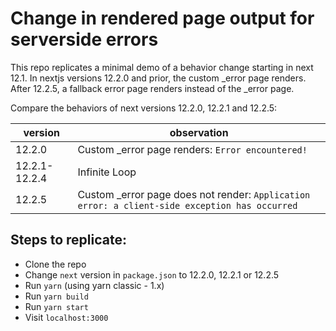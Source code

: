 # Change in rendered page output for serverside errors

This repo replicates a minimal demo of a behavior change starting in next 12.1. In nextjs versions 12.2.0 and prior, the custom _error page renders. After 12.2.5, a fallback error page renders instead of the _error page.

Compare the behaviors of next versions 12.2.0, 12.2.1 and 12.2.5:

|version|observation|
--------|-------------
|12.2.0| Custom _error page renders: `Error encountered!`|
|12.2.1-12.2.4| Infinite Loop|
|12.2.5| Custom _error page does not render: `Application error: a client-side exception has occurred`|

## Steps to replicate:

- Clone the repo
- Change `next` version in `package.json` to 12.2.0, 12.2.1 or 12.2.5
- Run `yarn` (using yarn classic - 1.x)
- Run `yarn build`
- Run `yarn start`
- Visit `localhost:3000`
